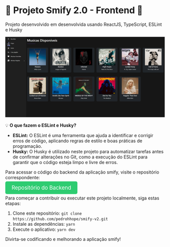 
<h1>🚀 Projeto Smify 2.0 - Frontend 🚀</h1>

<p>Projeto desenvolvido em desenvolvida usando ReactJS, TypeScript, ESLint e Husky</p></p>

<img src="./githubAsset/readmeImage.png" />

<p>💡 <strong>O que fazem o ESLint e Husky?</strong></p>
<ul>
    <li><strong>ESLint:</strong> O ESLint é uma ferramenta que ajuda a identificar e corrigir erros de código, aplicando regras de estilo e boas práticas de programação.</li>
    <li><strong>Husky:</strong> O Husky é utilizado neste projeto para automatizar tarefas antes de confirmar alterações no Git, como a execução do ESLint para garantir que o código esteja limpo e livre de erros.</li>
</ul>

<p>Para acessar o código do backend da aplicação smify, visite o repositório correspondente:</p>

<a href="https://github.com/pedrohhope/smify-v2-backend" style="font-size: 1.2em; background-color: #2ecc71; color: #fff; padding: 10px 20px; text-decoration: none; border-radius: 5px;">Repositório do Backend</a>

<p>Para começar a contribuir ou executar este projeto localmente, siga estas etapas:</p>

<ol>
    <li>Clone este repositório: <code>git clone https://github.com/pedrohhope/smify-v2.git</code></li>
    <li>Instale as dependências: <code>yarn</code></li>
    <li>Execute o aplicativo: <code>yarn dev</code></li>
</ol>

<p>Divirta-se codificando e melhorando a aplicação smify!</p>
